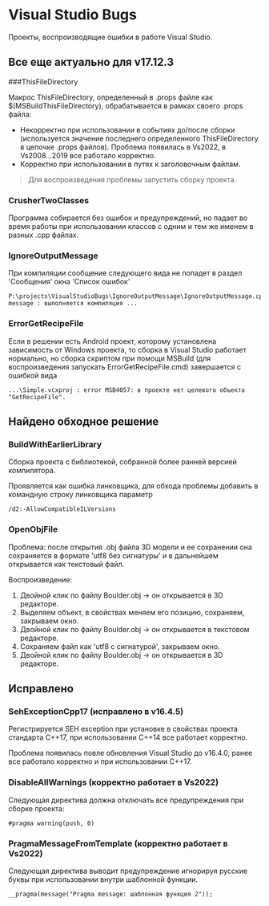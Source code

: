 
# Visual Studio Bugs

Проекты, воспроизводящие ошибки в работе Visual Studio.

## Все еще актуально для v17.12.3

###ThisFileDirectory

Макрос ThisFileDirectory, определенный в .props файле как $(MSBuildThisFileDirectory),
обрабатывается в рамках своего .props файла:
- Некорректно при использовании в событиях до/после сборки (используется
значение последнего определенного ThisFileDirectory в цепочке .props файлов).
Проблема появилась в Vs2022, в Vs2008...2019 все работало корректно.
- Корректно при использовании в путях к заголовочным файлам.

> Для воспроизведения проблемы запустить сборку проекта.

### CrusherTwoClasses

Программа собирается без ошибок и предупреждений, но падает во время работы при 
использовании классов с одним и тем же именем в разных .cpp файлах.

### IgnoreOutputMessage

При компиляции сообщение следующего вида не попадет в раздел 'Сообщения' окна 
'Список ошибок'

```
P:\projects\VisualStudioBugs\IgnoreOutputMessage\IgnoreOutputMessage.cpp(9): message : выполняется компиляция ...
```

### ErrorGetRecipeFile

Если в решении есть Android проект, которому установлена зависимость от Windows
проекта, то сборка в Visual Studio работает нормально, но сборка скриптом
при помощи MSBuild (для воспроизведения запускать ErrorGetRecipeFile.cmd) 
завершается с ошибкой вида 

```
...\Simple.vcxproj : error MSB4057: в проекте нет целевого объекта "GetRecipeFile".
```

## Найдено обходное решение

### BuildWithEarlierLibrary

Сборка проекта с библиотекой, собранной более ранней версией компилятора.

Проявляется как ошибка линковщика, для обхода проблемы добавить в командную строку линковщика параметр

```
/d2:-AllowCompatibleILVersions
```

### OpenObjFile

Проблема: после открытия .obj файла 3D модели и ее сохранении она сохраняется 
в формате 'utf8 без сигнатуры' и в дальнейшем открывается как текстовый файл.

Воспроизведение:
1. Двойной клик по файлу Boulder.obj -> он открывается в 3D редакторе.
2. Выделяем объект, в свойствах меняем его позицию, сохраняем, закрываем окно.
3. Двойной клик по файлу Boulder.obj -> он открывается в текстовом редакторе.
4. Сохраняем файл как 'utf8 с сигнатурой', закрываем окно.
5. Двойной клик по файлу Boulder.obj -> он открывается в 3D редакторе.

## Исправлено

### SehExceptionCpp17 (исправлено в v16.4.5)

Регистрируется SEH exception при установке в свойствах проекта стандарта C\++17,
при использовании C++14 все работает корректно.

Проблема появилась повле обновления Visual Studio до v16.4.0, ранее все работало
корректно и при использовании C++17.

### DisableAllWarnings (корректно работает в Vs2022)

Следующая директива должна отключать все предупреждения при сборке проекта:

```
#pragma warning(push, 0)
```

### PragmaMessageFromTemplate (корректно работает в Vs2022)

Следующая директива выводит предупреждение игнорируя русские буквы при 
использовании внутри шаблонной функции.

```
__pragma(message("Pragma message: шаблонная функция 2"));
```
